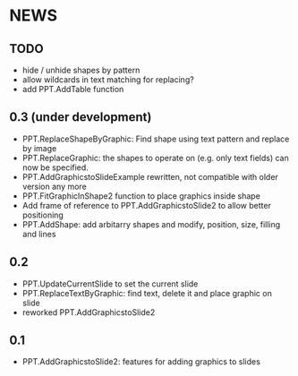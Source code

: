 # NEWS

## TODO

* hide / unhide shapes by pattern
* allow wildcards in text matching for replacing?
* add PPT.AddTable function

## 0.3 (under development)

* PPT.ReplaceShapeByGraphic: Find shape using text pattern and replace by image
* PPT.ReplaceGraphic: the shapes to operate on (e.g. only text fields) can now be specified.
* PPT.AddGraphicstoSlideExample rewritten, not compatible with older version any more
* PPT.FitGraphicInShape2 function to place graphics inside shape
* Add frame of reference to PPT.AddGraphicstoSlide2 to allow better positioning
* PPT.AddShape: add arbitarry shapes and modify, position, size, filling and lines

## 0.2

* PPT.UpdateCurrentSlide to set the current slide
* PPT.ReplaceTextByGraphic: find text, delete it and place graphic on slide
* reworked PPT.AddGraphicstoSlide2

## 0.1

* PPT.AddGraphicstoSlide2: features for adding graphics to slides
